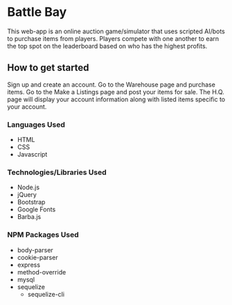 # Battle Bay

This web-app is an online auction game/simulator that uses scripted AI/bots to purchase items from players. Players compete with one another to earn the top spot on the leaderboard based on who has the highest profits.

## How to get started
Sign up and create an account. 
Go to the Warehouse page and purchase items.
Go to the Make a Listings page and post your items for sale.
The H.Q. page will display your account information along with listed items specific to your account.

### Languages Used
- HTML
- CSS
- Javascript

### Technologies/Libraries Used
- Node.js
- jQuery
- Bootstrap
- Google Fonts
- Barba.js

### NPM Packages Used
- body-parser
- cookie-parser
- express
- method-override
- mysql
- sequelize
    - sequelize-cli

